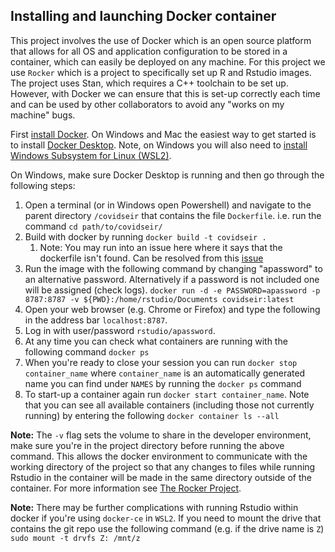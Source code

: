 ## Installing and launching Docker container

This project involves the use of Docker which is an open source platform that allows for all OS and application configuration to be stored in a container, which can easily be deployed on any machine. For this project we use `Rocker` which is a project to specifically set up R and Rstudio images. The project uses Stan, which requires a C++ toolchain to be set up. However, with Docker we can ensure that this is set-up correctly each time and can be used by other collaborators to avoid any "works on my machine" bugs.

First [install Docker](https://docs.docker.com/get-docker/). On Windows and Mac
the easiest way to get started is to install [Docker Desktop](https://www.docker.com/products/docker-desktop/).
Note, on Windows you will also need to [install Windows Subsystem for Linux (WSL2)](https://learn.microsoft.com/en-us/windows/wsl/install).

On Windows, make sure Docker Desktop is running and then go through the following steps:

1. Open a terminal (or in Windows open Powershell) and navigate to the parent directory `/covidseir` that
contains the file `Dockerfile`. i.e. run the command ```cd path/to/covidseir/```
1. Build with docker by running
   ```docker build -t covidseir .```
   1. Note: You may run into an issue here where it says that the dockerfile isn't found. Can be resolved from this [issue](https://github.com/docker/buildx/issues/426#issuecomment-732980948)
1. Run the image with the following command by changing "apassword" to an alternative password. Alternatively if a password is not included one will be assigned (check logs). 
    ```docker run -d -e PASSWORD=apassword -p 8787:8787 -v ${PWD}:/home/rstudio/Documents covidseir:latest```
1. Open your web browser (e.g. Chrome or Firefox) and type the following in the address bar `localhost:8787`. 
1. Log in with user/password `rstudio/apassword`.
1. At any time you can check what containers are running with the following
command ```docker ps```
1. When you're ready to close your session you can run
```docker stop container_name``` where `container_name` is an automatically 
generated name you can find under `NAMES` by running the ```docker ps``` command
1. To start-up a container again run ```docker start container_name```.
Note that you can see all available containers (including those not currently running)
by entering the following ```docker container ls --all```

**Note:** The `-v` flag sets the volume to share in the developer environment, make sure you're in the project directory before running the above command. This allows the docker environment to 
communicate with the working directory of the project so that any changes to
files while running Rstudio in the container will be made in the same directory
outside of the container. 
For more information see [The Rocker Project](https://www.rocker-project.org/). 

**Note:** There may be further complications with running Rstudio within docker if you're using `docker-ce` in `WSL2`. If you need to mount the drive that contains the git repo use the following command (e.g. if the drive name is `Z`)
```sudo mount -t drvfs Z: /mnt/z```
